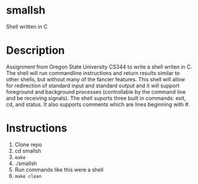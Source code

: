 # smallsh
Shell written in C

# Description
Assignment from Oregon State University CS344 to write a shell writen in C. The shell will run commandline instructions and return results similar to other shells, but without many of the fancier features. This shell will allow for redirection of standard input and standard output and it will support foreground and background processes (controllable by the command line and be receiving signals). The shell suports three built in commands: exit, cd, and status. It also supports comments which are lines beginning with #. 

# Instructions
1. Clone repo
2. cd smallsh
3. `make`
4. ./smallsh
5. Run commands like this were a shell
6. `make clean`

